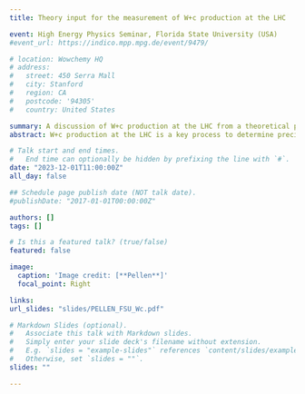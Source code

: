 ```yaml
---
title: Theory input for the measurement of W+c production at the LHC

event: High Energy Physics Seminar, Florida State University (USA)
#event_url: https://indico.mpp.mpg.de/event/9479/

# location: Wowchemy HQ
# address:
#   street: 450 Serra Mall
#   city: Stanford
#   region: CA
#   postcode: '94305'
#   country: United States

summary: A discussion of W+c production at the LHC from a theoretical perspective.
abstract: W+c production at the LHC is a key process to determine precisely the strange-quark content of the proton. To that end, precise theoretical predictions comparable with experimental data are required. In this presentation, I will give an overview of the theoretical ingredients needed to preform such a comparison. In particular, I will discuss fixed-order corrections of QCD and EW type, jet algorithms, and various definitions of the process. With upcoming precise experimental data, all these aspects should be perfectly understood in order to make reliable statements on the strange-quark content of the proton.

# Talk start and end times.
#   End time can optionally be hidden by prefixing the line with `#`.
date: "2023-12-01T11:00:00Z"
all_day: false

## Schedule page publish date (NOT talk date).
#publishDate: "2017-01-01T00:00:00Z"

authors: []
tags: []

# Is this a featured talk? (true/false)
featured: false

image:
  caption: 'Image credit: [**Pellen**]'
  focal_point: Right

links:
url_slides: "slides/PELLEN_FSU_Wc.pdf"

# Markdown Slides (optional).
#   Associate this talk with Markdown slides.
#   Simply enter your slide deck's filename without extension.
#   E.g. `slides = "example-slides"` references `content/slides/example-slides.md`.
#   Otherwise, set `slides = ""`.
slides: ""

---
```

